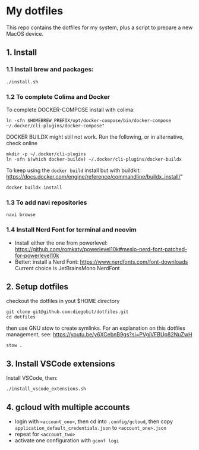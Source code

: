 # My dotfiles

This repo contains the dotfiles for my system, plus a script to prepare a new MacOS device.

## 1. Install

### 1.1 Install brew and packages:

```
./install.sh
```

### 1.2 To complete Colima and Docker
To complete DOCKER-COMPOSE install with colima:

```
ln -sfn $HOMEBREW_PREFIX/opt/docker-compose/bin/docker-compose ~/.docker/cli-plugins/docker-compose"
```

DOCKER BUILDX might still not work. Run the following, or in alternative, check online

```
mkdir -p ~/.docker/cli-plugins
ln -sfn $(which docker-buildx) ~/.docker/cli-plugins/docker-buildx
```

To keep using the `docker build` install but with buildkit:
https://docs.docker.com/engine/reference/commandline/buildx_install/"

```
docker buildx install
```

### 1.3 To add navi repositories

```
navi browse
```

### 1.4 Install Nerd Font for terminal and neovim

- Install either the one from powerlevel:
  https://github.com/romkatv/powerlevel10k#meslo-nerd-font-patched-for-powerlevel10k
- Better: install a Nerd Font: https://www.nerdfonts.com/font-downloads
  Current choice is JetBrainsMono NerdFont

## 2. Setup dotfiles
checkout the dotfiles in yout $HOME directory

```
git clone git@github.com:diegobit/dotfiles.git
cd dotfiles
```

then use GNU stow to create symlinks. For an explanation on this dotfiles management, see:
https://youtu.be/y6XCebnB9gs?si=PVgjVFBUp82NuZwH

```
stow .
```

## 3. Install VSCode extensions

Install VSCode, then:

```
./install_vscode_extensions.sh
```

## 4. gcloud with multiple accounts
- login with `<account_one>`, then cd into `.config/gcloud`, then copy `application_default_credentials.json` to `<account_one>.json`
- repeat for `<account_two>`
- activate one configuration with `gconf logi`

